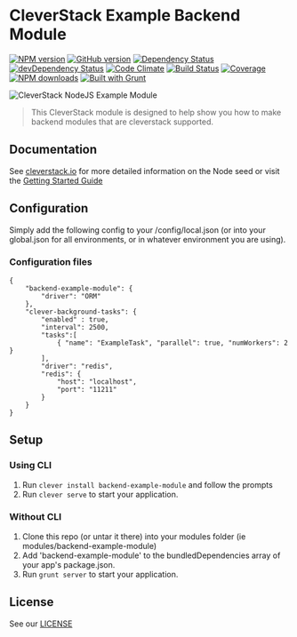 CleverStack Example Backend Module
====================
[![NPM version](https://badge.fury.io/js/backend-example-module.png)](http://badge.fury.io/js/backend-example-module) [![GitHub version](https://badge.fury.io/gh/cleverstack%2Fbackend-example-module.png)](http://badge.fury.io/gh/cleverstack%2Fbackend-example-module) [![Dependency Status](https://david-dm.org/CleverStack/backend-example-module.png)](https://david-dm.org/CleverStack/backend-example-module) [![devDependency Status](https://david-dm.org/CleverStack/backend-example-module/dev-status.png)](https://david-dm.org/CleverStack/backend-example-module#info=devDependencies) [![Code Climate](https://codeclimate.com/github/CleverStack/backend-example-module.png)](https://codeclimate.com/github/CleverStack/backend-example-module) [![Build Status](https://secure.travis-ci.org/CleverStack/backend-example-module.png?branch=master)](https://travis-ci.org/CleverStack/backend-example-module) [![Coverage](https://codeclimate.com/github/CleverStack/backend-example-module/coverage.png)](https://codeclimate.com/github/CleverStack/backend-example-module) [![NPM downloads](http://img.shields.io/npm/dm/backend-example-module.png)](https://www.npmjs.org/package/backend-example-module) [![Built with Grunt](https://cdn.gruntjs.com/builtwith.png)](http://gruntjs.com/) 

![CleverStack NodeJS Example Module](http://cleverstack.github.io/assets/img/logos/node-seed-logo-clean.png "CleverStack NodeJS Example Module")
<blockquote>
This CleverStack module is designed to help show you how to make backend modules that are cleverstack supported.
</blockquote>

## Documentation

See [cleverstack.io](http://cleverstack.io/documentation/#backend) for more detailed information on the Node seed or visit the [Getting Started Guide](http://cleverstack.io/getting-started/)

## Configuration
Simply add the following config to your /config/local.json (or into your global.json for all environments, or in whatever environment you are using).

### Configuration files

```
{
    "backend-example-module": {
        "driver": "ORM"
    },
    "clever-background-tasks": {
        "enabled" : true,
        "interval": 2500,
        "tasks":[
            { "name": "ExampleTask", "parallel": true, "numWorkers": 2 }
        ],
        "driver": "redis",
        "redis": {
            "host": "localhost",
            "port": "11211"
        }
    }
}
```

## Setup

### Using CLI
1. Run `clever install backend-example-module` and follow the prompts
2. Run `clever serve` to start your application.

### Without CLI
1. Clone this repo (or untar it there) into your modules folder (ie modules/backend-example-module)
2. Add 'backend-example-module' to the bundledDependencies array of your app's package.json.
6. Run `grunt server` to start your application.


## License

See our [LICENSE](https://github.com/CleverStack/backend-example-module/blob/master/LICENSE)